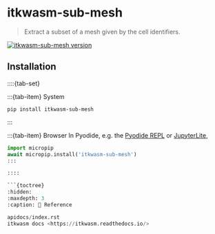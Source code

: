 itkwasm-sub-mesh
=======

> Extract a subset of a mesh given by the cell identifiers.

[![itkwasm-sub-mesh version](https://badge.fury.io/py/itkwasm_sub_mesh.svg)](https://pypi.org/project/itkwasm_sub_mesh/)

## Installation

::::{tab-set}

:::{tab-item} System
```shell
pip install itkwasm-sub-mesh
```
:::

:::{tab-item} Browser
In Pyodide, e.g. the [Pyodide REPL](https://pyodide.org/en/stable/console.html) or [JupyterLite](https://jupyterlite.readthedocs.io/en/latest/try/lab),

```python
import micropip
await micropip.install('itkwasm-sub-mesh')
:::

::::

```{toctree}
:hidden:
:maxdepth: 3
:caption: 📖 Reference

apidocs/index.rst
itkwasm docs <https://itkwasm.readthedocs.io/>
```